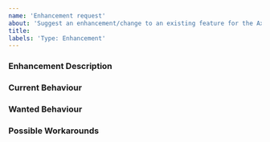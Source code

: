 ```yaml
---
name: 'Enhancement request'
about: 'Suggest an enhancement/change to an existing feature for the Axon Initializr'
title:
labels: 'Type: Enhancement'
---
```


<!-- Please use markdown (https://guides.github.com/features/mastering-markdown/) semantics throughout the enhancement description. -->

### Enhancement Description

<!-- Please describe the feature you envision. -->

### Current Behaviour

<!-- Please share the current behavior of the Axon Initializr around this topic, if applicable. -->

### Wanted Behaviour

<!-- Please described the desired outcome through the Axon Initializr around the suggested enhancement. -->

### Possible Workarounds

<!-- If applicable, share any workarounds for the described enhancement. -->
